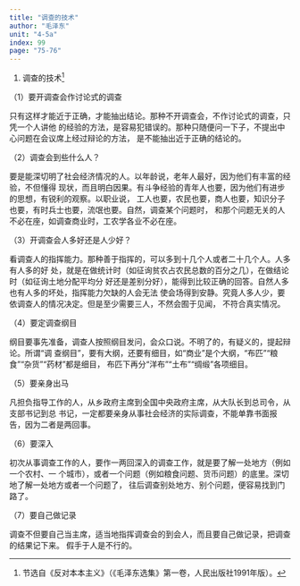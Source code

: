 ```yaml
---
title: "调查的技术"
author: "毛泽东"
unit: "4-5a"
index: 99
page: "75-76"
---
```


1. 调查的技术[^1-a]

（1）要开调查会作讨论式的调查

只有这样才能近于正确，才能抽出结论。那种不开调查会，不作讨论式的调查，只凭一个人讲他
的经验的方法，是容易犯错误的。那种只随便问一下子，不提出中心问题在会议席上经过辩论的方法，
是不能抽出近于正确的结论的。

（2）调查会到些什么人？

要是能深切明了社会经济情况的人。以年龄说，老年人最好，因为他们有丰富的经验，不但懂得
现状，而且明白因果。有斗争经验的青年人也要，因为他们有进步的思想，有锐利的观察。以职业说，
工人也要，农民也要，商人也要，知识分子也要，有时兵士也要，流氓也要。自然，调查某个问题时，
和那个问题无关的人不必在座，如调查商业时，工农学各业不必在座。

（3）开调查会人多好还是人少好？

看调查人的指挥能力。那种善于指挥的，可以多到十几个人或者二十几个人。人多有人多的好
处，就是在做统计时（如征询贫农占农民总数的百分之几），在做结论时（如征询土地分配平均分
好还是差别分好），能得到比较正确的回答。自然人多也有人多的坏处，指挥能力欠缺的人会无法
使会场得到安静。究竟人多人少，要依调查人的情况决定。但是至少需要三人，不然会囿于见闻，
不符合真实情况。

（4）要定调查纲目

纲目要事先准备，调查人按照纲目发问，会众口说。不明了的，有疑义的，提起辩论。所谓“调
查纲目”，要有大纲，还要有细目，如“商业”是个大纲，“布匹”“粮食”“杂货”“药材”都是细目，
布匹下再分“洋布”“土布”“绸缎”各项细目。

（5）要亲身出马

凡担负指导工作的人，从乡政府主席到全国中央政府主席，从大队长到总司令，从支部书记到总
书记，一定都要亲身从事社会经济的实际调查，不能单靠书面报告，因为二者是两回事。

（6）要深入

初次从事调查工作的人，要作一两回深入的调查工作，就是要了解一处地方（例如一个农村、一
个城市），或者一个问题（例如粮食问题、货币问题）的底里。深切地了解一处地方或者一个问题了，
往后调查别处地方、别个问题，便容易找到门路了。

[^1-a]: 节选自《反对本本主义》（《毛泽东选集》第一卷，人民出版社1991年版）。

（7）要自己做记录

调查不但要自己当主席，适当地指挥调查会的到会人，而且要自己做记录，把调查的结果记下来。
假手于人是不行的。
